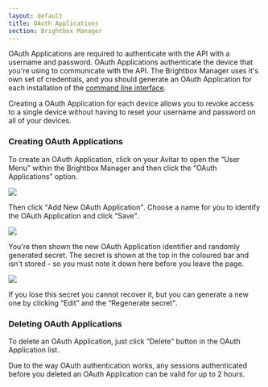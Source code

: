 ```yaml
---
layout: default
title: OAuth Applications
section: Brightbox Manager
---
```


OAuth Applications are required to authenticate with the API with a username and password. OAuth Applications authenticate the device that you're using to communicate with the API. The Brightbox Manager uses it's own set of credentials, and you should generate an OAuth Application for each installation of the [command line interface](/docs/guides/cli/).

Creating a OAuth Application for each device allows you to revoke access to a single device without having to reset your username and password on all of your devices.

### Creating OAuth Applications

To create an OAuth Application, click on your Avitar to open the <q>User Menu</q> within the Brightbox Manager and then click the <q>OAuth Applications</q> option.

![](/images/docs/manage-user-applications.png)

Then click <q>Add New OAuth Application</q>. Choose a name for you to identify the OAuth Application and click <q>Save</q>.

![](/images/docs/manage-new-user-application.png)

You're then shown the new OAuth Application identifier and randomly generated secret.  The secret is shown at the top in the coloured bar and isn't stored - so you must note it down here before you leave the page.

![](/images/docs/manage-new-user-application-created.png)

If you lose this secret you cannot recover it, but you can generate a new one by clicking <q>Edit</q> and the <q>Regenerate secret</q>.

### Deleting OAuth Applications

To delete an OAuth Application, just click <q>Delete</q> button in the OAuth Application list.

Due to the way OAuth authentication works, any sessions authenticated before you deleted an OAuth Application can be valid for up to 2 hours.
